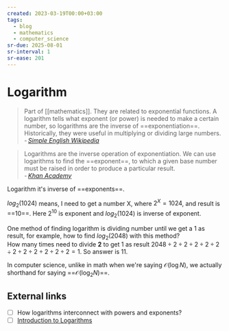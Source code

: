 ```yaml
---
created: 2023-03-19T00:00+03:00
tags:
  - blog
  - mathematics
  - computer_science
sr-due: 2025-08-01
sr-interval: 1
sr-ease: 201
---
```


# Logarithm

> Part of [[mathematics]]. They are related to exponential
> functions. A logarithm tells what exponent (or power) is needed to make a
> certain number, so logarithms are the inverse of ==exponentiation==.
> Historically, they were useful in multiplying or dividing large numbers.
> - <cite>[Simple English Wikipedia](https://simple.wikipedia.org/wiki/Logarithm)</cite> <!--SR:!2024-09-12,9,218-->

> Logarithms are the inverse operation of exponentiation. We can use logarithms
> to find the ==exponent==, to which a given base number must be raised in order to produce
> a particular result.\
> - <cite>[Khan Academy](https://www.khanacademy.org/math/algebra2/x2ec2f6f830c9fb89:logs/x2ec2f6f830c9fb89:exp-models/a/logarithms-faq)</cite> <!--SR:!2024-10-16,19,181-->

Logarithm it's inverse of ==exponents==. <!--SR:!2024-09-12,9,216-->

$log_{2}(1024)$ means, I need to get a number X, where $2^{X} = 1024$, and
result is ==$10$==. Here $2^{10}$ is exponent and $log_{2}(1024)$ is inverse of
exponent. <!--SR:!2024-09-08,4,161-->

One method of finding logarithm is dividing number until we get a 1 as result,
for example, how to find $log_{2}(2048)$ with this method?
<br class="f">
How many times need to divide **2** to get 1 as result $2048 \div 2 \div 2 \div
2 \div 2 \div 2 \div 2 \div 2 \div 2 \div 2 \div 2 \div 2 = 1$. So answer is 11. <!--SR:!2024-09-14,11,218-->

In computer science, unlike in math when we're saying $\mathcal{O}(\log N)$, we
actually shorthand for saying ==$\mathcal{O}(\log_2 N)$==. <!--SR:!2024-09-20,10,215-->

## External links

- [ ] How logarithms interconnect with powers and exponents?
- [ ] [Introduction to Logarithms](https://www.mathsisfun.com/algebra/logarithms.html)
